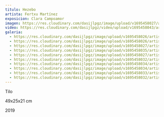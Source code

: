 ```yaml
---
titulo: Hezebo
artista: Fertxu Martínez
exposicion: Clara Campoamor
imagen: https://res.cloudinary.com/dasijlpgz/image/upload/v1695458027/artistas/Fertxu%20Mart%C3%ADnez/Hezebo/P1060881.jpg
video: https://res.cloudinary.com/dasijlpgz/video/upload/v1695458043/artistas/Fertxu%20Mart%C3%ADnez/Hezebo/Sin_t%C3%ADtulo-1.mp4
galeria:
  - https://res.cloudinary.com/dasijlpgz/image/upload/v1695458026/artistas/Fertxu%20Mart%C3%ADnez/Hezebo/P1060878.jpg
  - https://res.cloudinary.com/dasijlpgz/image/upload/v1695458026/artistas/Fertxu%20Mart%C3%ADnez/Hezebo/P1060879.jpg
  - https://res.cloudinary.com/dasijlpgz/image/upload/v1695458027/artistas/Fertxu%20Mart%C3%ADnez/Hezebo/P1060881.jpg
  - https://res.cloudinary.com/dasijlpgz/image/upload/v1695458035/artistas/Fertxu%20Mart%C3%ADnez/Hezebo/P1060891.jpg
  - https://res.cloudinary.com/dasijlpgz/image/upload/v1695458027/artistas/Fertxu%20Mart%C3%ADnez/Hezebo/P1060884.jpg
  - https://res.cloudinary.com/dasijlpgz/image/upload/v1695458032/artistas/Fertxu%20Mart%C3%ADnez/Hezebo/P1060886.jpg
  - https://res.cloudinary.com/dasijlpgz/image/upload/v1695458034/artistas/Fertxu%20Mart%C3%ADnez/Hezebo/P1060892.jpg
  - https://res.cloudinary.com/dasijlpgz/image/upload/v1695458034/artistas/Fertxu%20Mart%C3%ADnez/Hezebo/P1060890.jpg
  - https://res.cloudinary.com/dasijlpgz/image/upload/v1695458033/artistas/Fertxu%20Mart%C3%ADnez/Hezebo/P1060889.jpg
  - https://res.cloudinary.com/dasijlpgz/image/upload/v1695458032/artistas/Fertxu%20Mart%C3%ADnez/Hezebo/P1060888.jpg
---
```


T﻿ilo

49x25x21 cm

2﻿019
